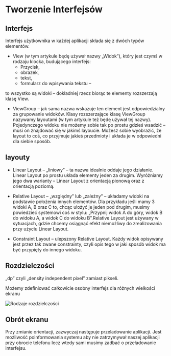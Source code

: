 # Tworzenie Interfejsów

## Interfejs 
Interfejs użytkownika w każdej aplikacji składa się z dwóch typów elementów. 

- View (w tym artykule będę używał nazwy „Widok”), który jest czymś w rodzaju klocka, budującego interfejs:
  - Przycisk, 
  - obrazek, 
  - tekst, 
  - formularz do wpisywania tekstu – 

to wszystko są widoki – dokładniej rzecz biorąc te elementy rozszerzają klasę View.

- ViewGroup – jak sama nazwa wskazuje ten element jest odpowiedzialny za grupowanie widoków. Klasy rozszerzające klasę ViewGroup nazywamy layoutami (w tym artykule też będę używał tej nazwy). Pojedynczego widoku nie możemy sobie tak po prostu gdzieś wsadzić – musi on znajdować się w jakimś layoucie. Możesz sobie wyobrazić, że layout to coś, co przyjmuje jakieś przedmioty i układa je w odpowiedni dla siebie sposób.


## layouty

- Linear Layout – „liniowy” – ta nazwa idealnie oddaje jego działanie. Linear Layout po prostu układa elementy jeden za drugim. Wyróżniamy jego dwa warianty – Linear Layout z orientacją pionową oraz z orientacją poziomą.

- Relative Layout – „względny” lub „zależny” – układamy widoki na podstawie położenia innych elementów. Dla przykładu jeśli mamy 3 widoki A, B oraz C to, chcąc ułożyć je jeden pod drugim, musimy powiedzieć systemowi coś w stylu: „Przypnij widok A do góry, widok B do widoku A, a widok C do widoku B”.Relative Layout jest używany w sytuacjach, gdzie chcemy osiągnąć efekt niemożliwy do zrealizowania przy użyciu Linear Layout.

- Constraint Layout – ulepszony Relative Layout. Każdy widok opisywany jest przez tak zwane constrainty, czyli opis tego w jaki sposób widok ma być przypięty do innego widoku. 

## Rozdzielczości

„dp” czyli „density independent pixel” zamiast pikseli.

Możemy zdefiniować całkowicie osobny interfejs dla różnych wielkości ekranu

![Rodzaje rozdzielczości](http://img.android.com.pl/images/user-images/2018/09/1-3-960x553.png)


## Obrót ekranu
Przy zmianie orientacji, zazwyczaj następuje przeladowanie aplikacji.
Jest możliwość poinformowania systemu aby nie zatrzymywał naszej aplikacji przy obrocie telefonu lecz wtedy sami musimy zadbać o przeładowanie interfejsu.
